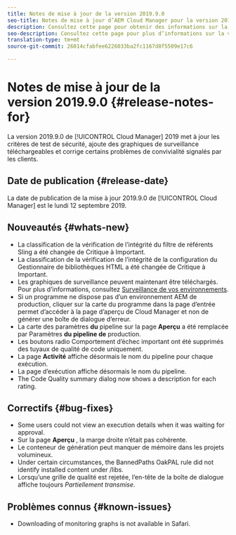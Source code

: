 ```yaml
---
title: Notes de mise à jour de la version 2019.9.0
seo-title: Notes de mise à jour d’AEM Cloud Manager pour la version 2019.9.0
description: Consultez cette page pour obtenir des informations sur la version 2019.9.0 de Cloud Manager.
seo-description: Consultez cette page pour plus d’informations sur la version 2019.9.0 d’AEM Cloud Manager.
translation-type: tm+mt
source-git-commit: 26014cfabfee6226033ba2fc1167d8f5509e17c6

---
```


# Notes de mise à jour de la version 2019.9.0 {#release-notes-for}

La version 2019.9.0 de [!UICONTROL Cloud Manager] 2019 met à jour les critères de test de sécurité, ajoute des graphiques de surveillance téléchargeables et corrige certains problèmes de convivialité signalés par les clients.

## Date de publication {#release-date}

La date de publication de la mise à jour 2019.9.0 de [!UICONTROL Cloud Manager] est le lundi 12 septembre 2019.

## Nouveautés {#whats-new}

* La classification de la vérification de l’intégrité du filtre de référents Sling a été changée de Critique à Important.
* La classification de la vérification de l’intégrité de la configuration du Gestionnaire de bibliothèques HTML a été changée de Critique à Important.
* Les graphiques de surveillance peuvent maintenant être téléchargés. Pour plus d’informations, consultez [Surveillance de vos environnements](monitor-your-environments.md).
* Si un programme ne dispose pas d’un environnement AEM de production, cliquer sur la carte du programme dans la page d’entrée permet d’accéder à la page d’aperçu de Cloud Manager et non de générer une boîte de dialogue d’erreur.
* La carte des paramètres **du** pipeline sur la page **Aperçu** a été remplacée par Paramètres **du pipeline de** production.
* Les boutons radio Comportement d’échec important ont été supprimés des tuyaux de qualité de code uniquement.
* La page **Activité** affiche désormais le nom du pipeline pour chaque exécution.
* La page d’exécution affiche désormais le nom du pipeline.
* The Code Quality summary dialog now shows a description for each rating.

## Correctifs {#bug-fixes}

* Some users could not view an execution details when it was waiting for approval.
* Sur la page **Aperçu** , la marge droite n’était pas cohérente.
* Le conteneur de génération peut manquer de mémoire dans les projets volumineux.
* Under certain circumstances, the BannedPaths OakPAL rule did not identify installed content under /libs.
* Lorsqu’une grille de qualité est rejetée, l’en-tête de la boîte de dialogue affiche toujours *Partiellement transmise*.

## Problèmes connus {#known-issues}

* Downloading of monitoring graphs is not available in Safari.
